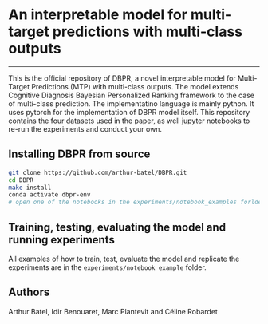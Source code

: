 # An interpretable model for multi-target predictions with multi-class outputs

---
This is the official repository of DBPR, a novel interpretable model for Multi-Target Predictions (MTP) with multi-class outputs. The model extends Cognitive Diagnosis Bayesian Personalized Ranking framework to the case of multi-class prediction. The implementatino language is mainly python. It uses pytorch for the implementation of DBPR model itself. This repository contains the four datasets used in the paper, as well jupyter notebooks to re-run the experiments and conduct your own.

## Installing DBPR from source
```bash
git clone https://github.com/arthur-batel/DBPR.git
cd DBPR
make install
conda activate dbpr-env
# open one of the notebooks in the experiments/notebook_examples forlder
```

## Training, testing, evaluating the model and running experiments

All examples of how to train, test, evaluate the model and replicate the experiments are in the `experiments/notebook example` folder.


## Authors

Arthur Batel, Idir Benouaret, Marc Plantevit and Céline Robardet